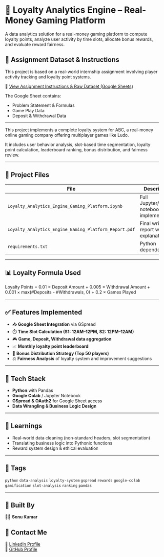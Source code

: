 # 🎯 Loyalty Analytics Engine – Real-Money Gaming Platform
A data analytics solution for a real-money gaming platform to compute loyalty points, analyze user activity by time slots, allocate bonus rewards, and evaluate reward fairness.

## 📄 Assignment Dataset & Instructions

This project is based on a real-world internship assignment involving player activity tracking and loyalty point systems.

📝 [View Assignment Instructions & Raw Dataset (Google Sheets)](https://docs.google.com/spreadsheets/d/1LQzDOnIMUm81bLXlj6tzM_qCvUHO2ghHFMY5RW90V9k/edit?gid=1868309109#gid=1868309109)

The Google Sheet contains:
- Problem Statement & Formulas
- Game Play Data
- Deposit & Withdrawal Data

---

This project implements a complete loyalty system for ABC, a real-money online gaming company offering multiplayer games like Ludo.

It includes user behavior analysis, slot-based time segmentation, loyalty point calculation, leaderboard ranking, bonus distribution, and fairness review.

---

## 📁 Project Files

| File | Description |
|------|-------------|
| `Loyalty_Analytics_Engine_Gaming_Platform.ipynb` | Full Jupyter/Colab notebook implementation |
| `Loyalty_Analytics_Engine_Gaming_Platform_Report.pdf` | Final written report with explanations |
| `requirements.txt` | Python dependencies |

---

## 📊 Loyalty Formula Used
Loyalty Points =
0.01 × Deposit Amount +
0.005 × Withdrawal Amount +
0.001 × max(#Deposits - #Withdrawals, 0) +
0.2 × Games Played

---

## ✅ Features Implemented

- 📥 **Google Sheet Integration** via GSpread
- ⏱️ **Time Slot Calculation (S1: 12AM–12PM, S2: 12PM–12AM)**
- 🎮 **Game, Deposit, Withdrawal data aggregation**
- 📈 **Monthly loyalty point leaderboard**
- 💸 **Bonus Distribution Strategy (Top 50 players)**
- ⚖️ **Fairness Analysis** of loyalty system and improvement suggestions

---

## 🔧 Tech Stack

- **Python** with Pandas
- **Google Colab** / Jupyter Notebook
- **GSpread & OAuth2** for Google Sheet access
- **Data Wrangling & Business Logic Design**

---

## 🧠 Learnings

- Real-world data cleaning (non-standard headers, slot segmentation)
- Translating business logic into Pythonic functions
- Reward system design & ethical evaluation

---

## 📌 Tags

`python` `data-analysis` `loyalty-system` `gspread` `rewards` `google-colab` `gamification` `slot-analysis` `ranking` `pandas`

---

## 🤝 Built By
👨‍💻 **Sonu Kumar**  
## 🤝 Contact Me
🔗 [LinkedIn Profile](https://www.linkedin.com/in/hhsksonu)  
🔗 [GitHub Profile](https://github.com/hhsksonu)
